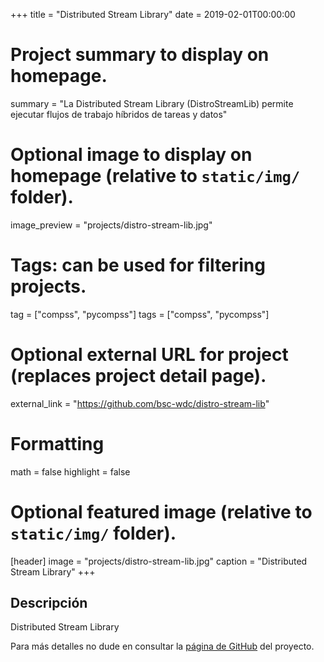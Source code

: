 +++
title = "Distributed Stream Library"
date = 2019-02-01T00:00:00

# Project summary to display on homepage.
summary = "La Distributed Stream Library (DistroStreamLib) permite ejecutar flujos de trabajo híbridos de tareas y datos"

# Optional image to display on homepage (relative to `static/img/` folder).
image_preview = "projects/distro-stream-lib.jpg"

# Tags: can be used for filtering projects.
tag = ["compss", "pycompss"]
tags = ["compss", "pycompss"]

# Optional external URL for project (replaces project detail page).
external_link = "https://github.com/bsc-wdc/distro-stream-lib"

# Formatting
math = false
highlight = false

# Optional featured image (relative to `static/img/` folder).
[header]
image = "projects/distro-stream-lib.jpg"
caption = "Distributed Stream Library"
+++

<h2>Descripción</h2>

Distributed Stream Library

Para más detalles no dude en consultar la <a href="https://github.com/bsc-wdc/distro-stream-lib" target="_blank">página de GitHub</a> del proyecto.
